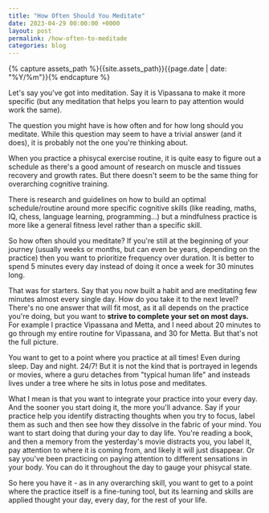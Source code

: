```yaml
---
title: "How Often Should You Meditate"
date: 2023-04-29 00:00:00 +0000
layout: post
permalink: /how-often-to-meditade
categories: blog
---
```


{% capture assets_path %}{{site.assets_path}}{{page.date | date: "%Y/%m"}}{% endcapture %}

Let's say you've got into meditation. Say it is Vipassana to make it more specific (but any meditation that helps you learn to pay attention would work the same).

The question you might have is how often and for how long should you meditate. While this question may seem to have a trivial answer (and it does), it is probably not the one you're thinking about.

When you practice a phisycal exercise routine, it is quite easy to figure out a schedule as there's a good amount of research on muscle and tissues recovery and growth rates. But there doesn't seem to be the same thing for overarching cognitive training.

There is research and guidelines on how to build an optimal schedule/routine around more specific cognitive skills (like reading, maths, IQ, chess, language learning, programming...) but a mindfulness practice is more like a general fitness level rather than a specific skill.

So how often should you meditate?
If you're still at the beginning of your journey (usually weeks or months, but can even be years, depending on the practice) then you want to prioritize frequency over duration. It is better to spend 5 minutes every day instead of doing it once a week for 30 minutes long.

That was for starters. Say that you now built a habit and are meditating few minutes almost every single day. How do you take it to the next level?
There's no one answer that will fit most, as it all depends on the practice you're doing, but you want to **strive to complete your set on most days.**
For example I practice Vipassana and Metta, and I need about 20 minutes to go through my entire routine for Vipassana, and 30 for Metta. But that's not the full picture.

You want to get to a point where you practice at all times! Even during sleep. Day and night. 24/7!
But it is not the kind that is portrayed in legends or movies, where a guru detaches from "typical human life" and insteads lives under a tree where he sits in lotus pose and meditates.

What I mean is that you want to integrate your practice into your every day. And the sooner you start doing it, the more you'll advance. Say if your practice help you identify distracting thoughts when you try to focus, label them as such and then see how they dissolve in the fabric of your mind. You want to start doing that during your day to day life. You're reading a book, and then a memory from the yesterday's movie distracts you, you label it, pay attention to where it is coming from, and likely it will just disappear. Or say you've been practicing on paying attention to different sensations in your body. You can do it throughout the day to gauge your phisycal state.

So here you have it - as in any overarching skill, you want to get to a point where the practice itself is a fine-tuning tool, but its learning and skills are applied thought your day, every day, for the rest of your life.

